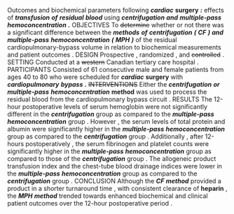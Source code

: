 Outcomes and biochemical parameters following ***cardiac*** **surgery** ***:*** effects of ***transfusion*** ***of*** ***residual*** ***blood*** using ***centrifugation*** ***and*** ***multiple-pass*** ***hemoconcentration*** ***.*** OBJECTIVES To ~~determine~~ whether or not there was a significant difference between the ***methods*** ***of*** ***centrifugation*** ***(*** ***CF*** ***)*** ***and*** ***multiple-pass*** ***hemoconcentration*** ***(*** ***MPH*** ***)*** of the residual cardiopulmonary-bypass volume in relation to biochemical measurements and patient outcomes . DESIGN Prospective , randomized , and ~~controlled~~ . SETTING Conducted at a ~~western~~ Canadian tertiary care hospital . PARTICIPANTS Consisted of 61 consecutive male and female patients from ages 40 to 80 who were scheduled for ***cardiac*** **surgery** with ***cardiopulmonary*** ***bypass*** ***.*** ~~INTERVENTIONS~~ Either the ***centrifugation*** ***or*** ***multiple-pass*** ***hemoconcentration*** **method** was used to process the residual blood from the cardiopulmonary bypass circuit . RESULTS The 12-hour postoperative levels of serum hemoglobin were not significantly different in the ***centrifugation*** group as compared to the ***multiple-pass*** ***hemoconcentration*** group . However , the serum levels of total protein and albumin were significantly higher in the ***multiple-pass*** ***hemoconcentration*** group as compared to the ***centrifugation*** group . Additionally , after 12-hours postoperatively , the serum fibrinogen and platelet counts were significantly higher in the ***multiple-pass*** ***hemoconcentration*** group as compared to those of the ***centrifugation*** group . The allogeneic product transfusion index and the chest-tube blood drainage indices were lower in the ***multiple-pass*** ***hemoconcentration*** group as compared to the ***centrifugation*** group . CONCLUSION Although the ***CF*** ***method*** provided a product in a shorter turnaround time , with consistent clearance of **heparin** , the ***MPH*** ***method*** trended towards enhanced biochemical and clinical patient outcomes over the 12-hour postoperative period . 